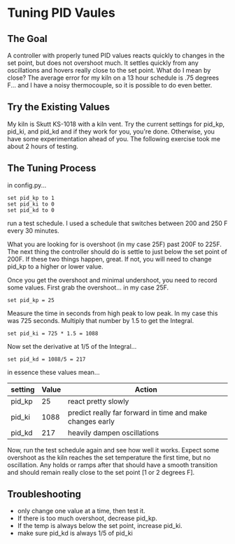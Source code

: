 Tuning PID Vaules
=================

## The Goal
A controller with properly tuned PID values reacts quickly to changes in the set point, but does not overshoot much.  It settles quickly from any oscillations and hovers really close to the set point.  What do I mean by close? The average error for my kiln on a 13 hour schedule is .75 degrees F... and I have a noisy thermocouple, so it is possible to do even better.

## Try the Existing Values

My kiln is Skutt KS-1018 with a kiln vent.  Try the current settings for pid_kp, pid_ki, and pid_kd and if they work for you, you're done.  Otherwise, you have some experimentation ahead of you.  The following exercise took me about 2 hours of testing. 

## The Tuning Process

in config.py...

    set pid_kp to 1
    set pid_ki to 0
    set pid_kd to 0

run a test schedule. I used a schedule that switches between 200 and 250 F every 30 minutes.

What you are looking for is overshoot (in my case 25F) past 200F to 225F. The next thing the controller should do is settle to just below the set point of 200F. If these two things happen, great.  If not, you will need to change pid_kp to a higher or lower value.

Once you get the overshoot and minimal undershoot, you need to record some values.  First grab the overshoot... in my case 25F.

    set pid_kp = 25

Measure the time in seconds from high peak to low peak. In my case this was 725 seconds.  Multiply that number by 1.5 to get the Integral.

    set pid_ki = 725 * 1.5 = 1088

Now set the derivative at 1/5 of the Integral...

    set pid_kd = 1088/5 = 217

in essence these values mean...

| setting | Value | Action |
| ------- | ----- | ------ |
| pid_kp | 25 | react pretty slowly |
| pid_ki | 1088 | predict really far forward in time and make changes early |
| pid_kd | 217 | heavily dampen oscillations |

Now, run the test schedule again and see how well it works.  Expect some overshoot as the kiln reaches the set temperature the first time, but no oscillation.  Any holds or ramps after that should have a smooth transition and should remain really close to the set point [1 or 2 degrees F].

## Troubleshooting

* only change one value at a time, then test it.
* If there is too much overshoot, decrease pid_kp.
* If the temp is always below the set point, increase pid_ki.
* make sure pid_kd is always 1/5 of pid_ki
